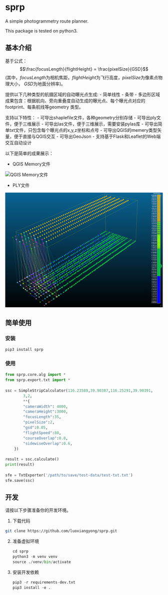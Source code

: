 # sprp
A simple photogrammetry route planner.

 This package is tested on python3.

## 基本介绍
基于公式：
$$\frac{focusLength}{flightHeight} = \frac{pixelSize}{GSD}$$
(其中，$focusLength$为相机焦距，$flightHeight$为飞行高度，$pixelSize$为像素点物理大小，
$GSD$为地面分辨率)。


提供以下几种类型的航摄区域的自动曝光点生成:
    - 简单线性
    - 条带
    - 多边形区域
成果包含：根据航向、旁向重叠度自动生成的曝光点、每个曝光点对应的footprint、每条航线等geometry
类型。

支持以下特性：
    - 可导出shaplefile文件，各种geometry分别存储
    - 可导出ply文件，便于三维展示
    - 可导出las文件，便于三维展示，需要安装pylas库
    - 可导出简单txt文件，只包含每个曝光点的x,y,z坐标和点号
    - 可导出QGIS的memery类型矢量，便于直接与QGIS交互
    - 可导出GeoJson
    - 支持基于Flask和Leaflet的Web端交互自动设计

以下是简单的成果展示：

- QGIS Memory文件

![QGIS Memory文件](https://github.com/luoxiangyong/sprp/blob/master/images/qgis-memory-demo.png)

- PLY文件

![PLY文件](https://github.com/luoxiangyong/sprp/blob/master/images/ply-demo.png)

## 简单使用

### 安装
```python
pip3 install sprp
```
### 使用
```python
from sprp.core.alg import *
from sprp.export.txt import *

ssc = SimpleStripCalculator(116.23589,39.90387,116.25291,39.90391,
        3,2, 
        **{
        "cameraWidth": 4000,
        "cameraHeight":3000,
        "focusLength":35,
        "pixelSize":2,
        "gsd":0.05,
        "flightSpeed":80,
        "courseOverlap":0.8,
        "sidewiseOverlap":0.6, 
    })

result = ssc.calculate()
print(result)

sfe = TxtExporter('/path/to/save/test-data/test-txt.txt')
sfe.save(ssc)
```

## 开发

请按以下步骤准备你的开发环境。

1. 下载代码

```bash
git clone https://github.com/luoxiangyong/sprp.git
```

2. 准备虚拟环境

   ```python
   cd sprp
   python3 -m venv venv
   source ./venv/bin/activate
   ```

3. 安装开发依赖

   ```python
   pip3 -r requirements-dev.txt
   pip3 install -e .
   ```

   